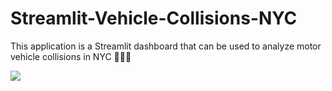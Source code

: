 # Streamlit-Vehicle-Collisions-NYC
This application is a Streamlit dashboard that can be used to analyze motor vehicle collisions in NYC 🗽💥🚗

![](streamlit-app-demo.gif)
